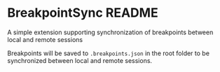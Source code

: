 # BreakpointSync README

A simple extension supporting synchronization of breakpoints between local and remote sessions

Breakpoints will be saved to `.breakpoints.json` in the root folder to be synchronized between local and remote sessions.
